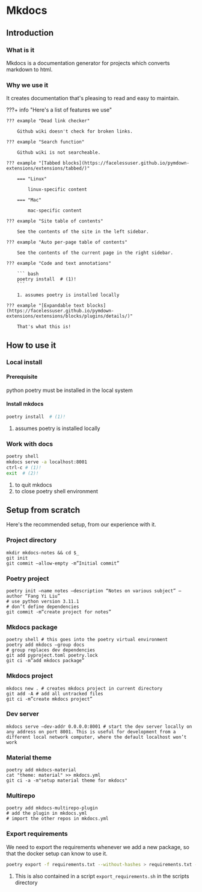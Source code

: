 # Mkdocs

## Introduction

### What is it

Mkdocs is a documentation generator for projects which converts markdown to html.

### Why we use it

It creates documentation that's pleasing to read and easy to maintain.

???+ info "Here's a list of features we use"

    ??? example "Dead link checker"

        Github wiki doesn't check for broken links.

    ??? example "Search function"

        Github wiki is not searcheable.

    ??? example "[Tabbed blocks](https://facelessuser.github.io/pymdown-extensions/extensions/tabbed/)"

        === "Linux"

            linux-specific content

        === "Mac"

            mac-specific content

    ??? example "Site table of contents"

        See the contents of the site in the left sidebar.

    ??? example "Auto per-page table of contents"

        See the contents of the current page in the right sidebar.

    ??? example "Code and text annotations"

        ``` bash
        poetry install  # (1)!
        ```

        1. assumes poetry is installed locally

    ??? example "[Expandable text blocks](https://facelessuser.github.io/pymdown-extensions/extensions/blocks/plugins/details/)"

        That's what this is!

## How to use it

### Local install

#### Prerequisite

python poetry must be installed in the local system

#### Install mkdocs

``` bash
poetry install  # (1)!
```

1. assumes poetry is installed locally

### Work with docs

``` bash
poetry shell
mkdocs serve -a localhost:8001
ctrl-c # (1)!
exit  # (2)!
```

1. to quit mkdocs
2. to close poetry shell environment

## Setup from scratch

Here's the recommended setup, from our experience with it.

### Project directory

```
mkdir mkdocs-notes && cd $_
git init
git commit —allow-empty -m”Initial commit”
```

### Poetry project
```
poetry init —name notes —description “Notes on various subject” —author “Fang Yi Liu”
# use python version 3.11.1
# don’t define dependencies
git commit -m”create project for notes”
```

### Mkdocs package
```
poetry shell # this goes into the poetry virtual environment
poetry add mkdocs —group docs
# group replaces dev dependencies
git add pyproject.toml poetry.lock
git ci -m”add mkdocs package”
```

### Mkdocs project
```
mkdocs new . # creates mkdocs project in current directory
git add -A # add all untracked files
git ci -m”create mkdocs project”
```

### Dev server
```
mkdocs serve —dev-addr 0.0.0.0:8001 # start the dev server locally on any address on port 8001. This is useful for development from a different local network computer, where the default localhost won’t work
```

### Material theme
```
poetry add mkdocs-material
cat "theme: material" >> mkdocs.yml
git ci -a -m"setup material theme for mkdocs"
```

### Multirepo
```
poetry add mkdocs-multirepo-plugin
# add the plugin in mkdocs.yml
# import the other repos in mkdocs.yml
```

### Export requirements

We need to export the requirements whenever we add a new package, so that the docker setup can know to use it.

```bash
poetry export -f requirements.txt --without-hashes > requirements.txt --with docs # (1)!
```

1. This is also contained in a script `export_requirements.sh` in the scripts directory
